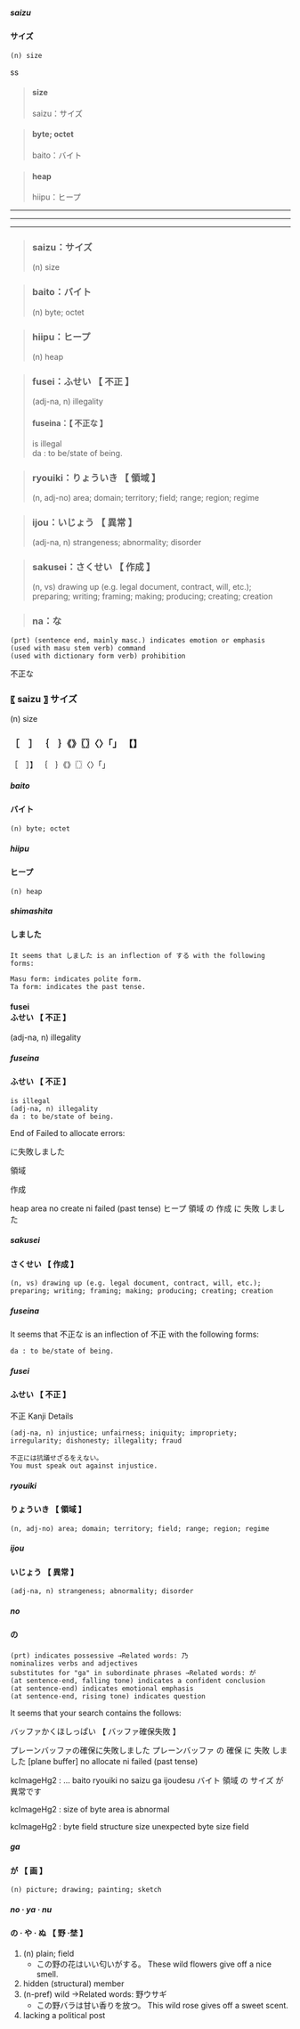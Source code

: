 

##### saizu
#### サイズ
    (n) size

ss

> #### **size**
> saizu：サイズ

> #### **byte**; **octet**
> baito：バイト

> #### **heap**
> hiipu：ヒープ


---




---



---


> ### saizu：サイズ
> (n) size

> ### baito：バイト
> (n) byte; octet 

> ### hiipu：ヒープ
> (n) heap

> ### fusei：ふせい 【 不正 】
> (adj-na, n) illegality
> #### fuseina：【 不正な 】
> is illegal \
> da : to be/state of being.

> ### ryouiki：りょういき 【 領域 】
> (n, adj-no) area; domain; territory; field; range; region; regime

> ### ijou：いじょう 【 異常 】
> (adj-na, n) strangeness; abnormality; disorder

> ### sakusei：さくせい 【 作成 】
> (n, vs) drawing up (e.g. legal document, contract, will, etc.); preparing; writing; framing; making; producing; creating; creation


> ### na：な
    (prt) (sentence end, mainly masc.) indicates emotion or emphasis
    (used with masu stem verb) command
    (used with dictionary form verb) prohibition


不正な

### 〖 saizu 〗 サイズ
(n) size

###  ［　］ ｛　｝《》〖〗〈〉「」 【】



［　］】 ｛　｝《》〖〗〈〉「」

##### baito
#### バイト
    (n) byte; octet 

##### hiipu
#### ヒープ
    (n) heap

##### shimashita
#### しました
    It seems that しました is an inflection of する with the following forms:

    Masu form: indicates polite form.
    Ta form: indicates the past tense.


#### fusei <br> ふせい 【 不正 】

(adj-na, n) illegality

##### fuseina
#### ふせい 【 不正 】
    is illegal
    (adj-na, n) illegality
    da : to be/state of being.

End of Failed to allocate errors:

に失敗しました

領域

作成

 heap  area  no  create  ni  failed  (past tense)
ヒープ  領域  の   作成   に    失敗     しました

##### sakusei
#### さくせい 【 作成 】
    (n, vs) drawing up (e.g. legal document, contract, will, etc.); preparing; writing; framing; making; producing; creating; creation

##### fuseina
It seems that 不正な is an inflection of 不正 with the following forms:

    da : to be/state of being.

##### fusei
#### ふせい 【 不正 】

不正 Kanji Details

    (adj-na, n) injustice; unfairness; iniquity; impropriety; irregularity; dishonesty; illegality; fraud

    不正には抗議せざるをえない。
    You must speak out against injustice.


##### ryouiki
#### りょういき 【 領域 】
    (n, adj-no) area; domain; territory; field; range; region; regime

##### ijou
#### いじょう 【 異常 】
    (adj-na, n) strangeness; abnormality; disorder

##### no
#### の
    (prt) indicates possessive →Related words: 乃
    nominalizes verbs and adjectives
    substitutes for "ga" in subordinate phrases →Related words: が
    (at sentence-end, falling tone) indicates a confident conclusion
    (at sentence-end) indicates emotional emphasis
    (at sentence-end, rising tone) indicates question

It seems that your search contains the follows:

 バッファかくほしっぱい 【 バッファ確保失敗 】 

プレーンバッファの確保に失敗しました
プレーンバッファ  の    確保    に   失敗     しました
[plane buffer]  no  allocate  ni  failed  (past tense)

kcImageHg2 : ...
baito ryouiki no saizu ga ijoudesu
バイト 領域 の サイズ が 異常です

kcImageHg2 : size of byte area is abnormal

kcImageHg2 : byte field structure size unexpected
byte size field 

##### ga
#### が 【 画 】
    (n) picture; drawing; painting; sketch

##### no · ya · nu
#### の · や · ぬ 【 野 ·埜 】
1. (n) plain; field
    * この野の花はいい匂いがする。
      These wild flowers give off a nice smell.
2. hidden (structural) member
3. (n-pref) wild →Related words: 野ウサギ
    * この野バラは甘い香りを放つ。
      This wild rose gives off a sweet scent.
4. lacking a political post
